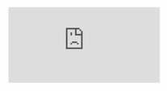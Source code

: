 ![Coverage Badge](https://img.shields.io/endpoint?url=https://gist.githubusercontent.com/micahjohnson150/2034019acc40a963bd02d2fcbb31c5a9/raw/snowexsql__pull_##.json)
